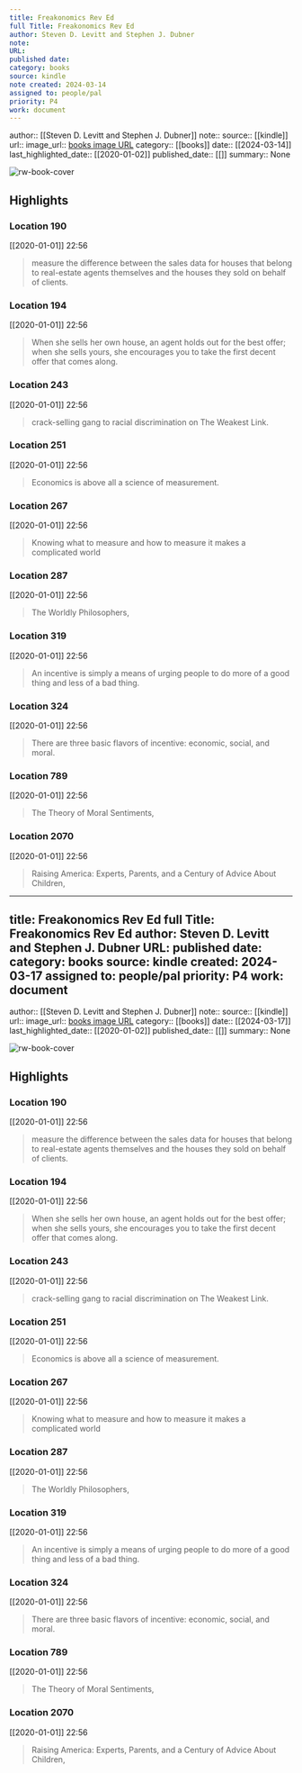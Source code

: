 ```yaml
---
title: Freakonomics Rev Ed
full Title: Freakonomics Rev Ed
author: Steven D. Levitt and Stephen J. Dubner
note: 
URL: 
published date: 
category: books
source: kindle
note created: 2024-03-14
assigned to: people/pal
priority: P4
work: document
---
```

author:: [[Steven D. Levitt and Stephen J. Dubner]]
note:: 
source:: [[kindle]]
url:: 
image_url:: [books image URL](https://images-na.ssl-images-amazon.com/images/I/517AD412OOL._SL200_.jpg)
category:: [[books]]
date:: [[2024-03-14]]
last_highlighted_date:: [[2020-01-02]]
published_date:: [[]]
summary:: None

![rw-book-cover](https://images-na.ssl-images-amazon.com/images/I/517AD412OOL._SL200_.jpg)

## Highlights
### Location 190
[[2020-01-01]] 22:56
> measure the difference between the sales data for houses that belong to real-estate agents themselves and the houses they sold on behalf of clients.


### Location 194
[[2020-01-01]] 22:56
> When she sells her own house, an agent holds out for the best offer; when she sells yours, she encourages you to take the first decent offer that comes along.


### Location 243
[[2020-01-01]] 22:56
> crack-selling gang to racial discrimination on The Weakest Link.


### Location 251
[[2020-01-01]] 22:56
> Economics is above all a science of measurement.


### Location 267
[[2020-01-01]] 22:56
> Knowing what to measure and how to measure it makes a complicated world


### Location 287
[[2020-01-01]] 22:56
> The Worldly Philosophers,


### Location 319
[[2020-01-01]] 22:56
> An incentive is simply a means of urging people to do more of a good thing and less of a bad thing.


### Location 324
[[2020-01-01]] 22:56
> There are three basic flavors of incentive: economic, social, and moral.


### Location 789
[[2020-01-01]] 22:56
> The Theory of Moral Sentiments,


### Location 2070
[[2020-01-01]] 22:56
> Raising America: Experts, Parents, and a Century of Advice About Children,


---
title: Freakonomics Rev Ed
full Title: Freakonomics Rev Ed
author: Steven D. Levitt and Stephen J. Dubner
URL: 
published date: 
category: books
source: kindle
created: 2024-03-17
assigned to: people/pal
priority: P4
work: document
---
author:: [[Steven D. Levitt and Stephen J. Dubner]]
note:: 
source:: [[kindle]]
url:: 
image_url:: [books image URL](https://images-na.ssl-images-amazon.com/images/I/517AD412OOL._SL200_.jpg)
category:: [[books]]
date:: [[2024-03-17]]
last_highlighted_date:: [[2020-01-02]]
published_date:: [[]]
summary:: None

![rw-book-cover](https://images-na.ssl-images-amazon.com/images/I/517AD412OOL._SL200_.jpg)

## Highlights
### Location 190
[[2020-01-01]] 22:56
> measure the difference between the sales data for houses that belong to real-estate agents themselves and the houses they sold on behalf of clients.


### Location 194
[[2020-01-01]] 22:56
> When she sells her own house, an agent holds out for the best offer; when she sells yours, she encourages you to take the first decent offer that comes along.


### Location 243
[[2020-01-01]] 22:56
> crack-selling gang to racial discrimination on The Weakest Link.


### Location 251
[[2020-01-01]] 22:56
> Economics is above all a science of measurement.


### Location 267
[[2020-01-01]] 22:56
> Knowing what to measure and how to measure it makes a complicated world


### Location 287
[[2020-01-01]] 22:56
> The Worldly Philosophers,


### Location 319
[[2020-01-01]] 22:56
> An incentive is simply a means of urging people to do more of a good thing and less of a bad thing.


### Location 324
[[2020-01-01]] 22:56
> There are three basic flavors of incentive: economic, social, and moral.


### Location 789
[[2020-01-01]] 22:56
> The Theory of Moral Sentiments,


### Location 2070
[[2020-01-01]] 22:56
> Raising America: Experts, Parents, and a Century of Advice About Children,


